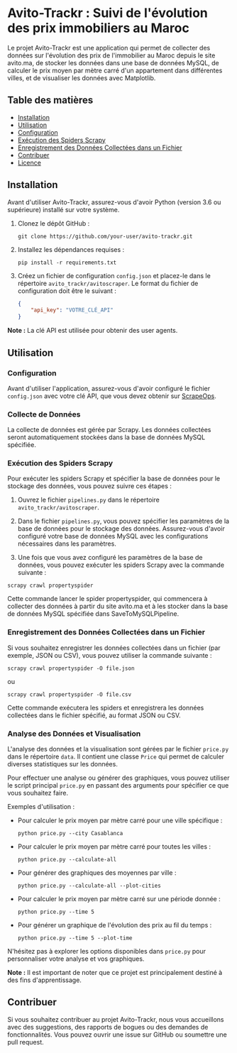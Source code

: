 # Avito-Trackr : Suivi de l'évolution des prix immobiliers au Maroc

Le projet Avito-Trackr est une application qui permet de collecter des données sur l'évolution des prix de l'immobilier au Maroc depuis le site avito.ma, de stocker les données dans une base de données MySQL, de calculer le prix moyen par mètre carré d'un appartement dans différentes villes, et de visualiser les données avec Matplotlib.

## Table des matières
- [Installation](#installation)
- [Utilisation](#utilisation)
- [Configuration](#configuration)
- [Exécution des Spiders Scrapy](#exécution-des-spiders-scrapy)
- [Enregistrement des Données Collectées dans un Fichier](#enregistrement-des-données-collectées-dans-un-fichier)
- [Contribuer](#contribuer)
- [Licence](#licence)

## Installation

Avant d'utiliser Avito-Trackr, assurez-vous d'avoir Python (version 3.6 ou supérieure) installé sur votre système.

1. Clonez le dépôt GitHub :

    ```
    git clone https://github.com/your-user/avito-trackr.git
    ```

2. Installez les dépendances requises :

    ```
    pip install -r requirements.txt
    ```

3. Créez un fichier de configuration `config.json` et placez-le dans le répertoire `avito_trackr/avitoscraper`. Le format du fichier de configuration doit être le suivant :

    ```json
    {
        "api_key": "VOTRE_CLÉ_API"
    }
    ```

**Note :** La clé API est utilisée pour obtenir des user agents.

## Utilisation

### Configuration

Avant d'utiliser l'application, assurez-vous d'avoir configuré le fichier `config.json` avec votre clé API, que vous devez obtenir sur [ScrapeOps](https://scrapeops.io/).

### Collecte de Données

La collecte de données est gérée par Scrapy. Les données collectées seront automatiquement stockées dans la base de données MySQL spécifiée.


### Exécution des Spiders Scrapy

Pour exécuter les spiders Scrapy et spécifier la base de données pour le stockage des données, vous pouvez suivre ces étapes :

1. Ouvrez le fichier `pipelines.py` dans le répertoire `avito_trackr/avitoscraper`.

2. Dans le fichier `pipelines.py`, vous pouvez spécifier les paramètres de la base de données pour le stockage des données. Assurez-vous d'avoir configuré votre base de données MySQL avec les configurations nécessaires dans les paramètres.

3. Une fois que vous avez configuré les paramètres de la base de données, vous pouvez exécuter les spiders Scrapy avec la commande suivante :

```
scrapy crawl propertyspider
```

Cette commande lancer le spider propertyspider, qui commencera à collecter des données à partir du site avito.ma et à les stocker dans la base de données MySQL spécifiée dans SaveToMySQLPipeline.

### Enregistrement des Données Collectées dans un Fichier

Si vous souhaitez enregistrer les données collectées dans un fichier (par exemple, JSON ou CSV), vous pouvez utiliser la commande suivante :
```
scrapy crawl propertyspider -O file.json
```
ou
```
scrapy crawl propertyspider -O file.csv
```

Cette commande exécutera les spiders et enregistrera les données collectées dans le fichier spécifié, au format JSON ou CSV.

### Analyse des Données et Visualisation

L'analyse des données et la visualisation sont gérées par le fichier `price.py` dans le répertoire `data`. Il contient une classe `Price` qui permet de calculer diverses statistiques sur les données.

Pour effectuer une analyse ou générer des graphiques, vous pouvez utiliser le script principal `price.py` en passant des arguments pour spécifier ce que vous souhaitez faire.

Exemples d'utilisation :

- Pour calculer le prix moyen par mètre carré pour une ville spécifique :
    ```
    python price.py --city Casablanca
    ```

- Pour calculer le prix moyen par mètre carré pour toutes les villes :
    ```
    python price.py --calculate-all
    ```

- Pour générer des graphiques des moyennes par ville :
    ```
    python price.py --calculate-all --plot-cities
    ```

- Pour calculer le prix moyen par mètre carré sur une période donnée :
    ```
    python price.py --time 5
    ```

- Pour générer un graphique de l'évolution des prix au fil du temps :
    ```
    python price.py --time 5 --plot-time
    ```

N'hésitez pas à explorer les options disponibles dans `price.py` pour personnaliser votre analyse et vos graphiques.

**Note :** Il est important de noter que ce projet est principalement destiné à des fins d'apprentissage.

## Contribuer

Si vous souhaitez contribuer au projet Avito-Trackr, nous vous accueillons avec des suggestions, des rapports de bogues ou des demandes de fonctionnalités. Vous pouvez ouvrir une issue sur GitHub ou soumettre une pull request.
